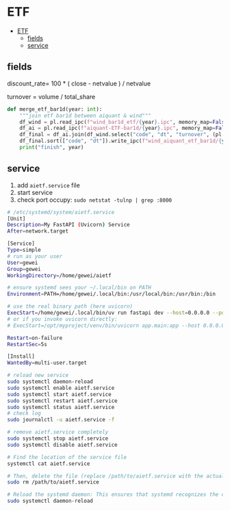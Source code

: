 # ETF

- [ETF](#etf)
  - [fields](#fields)
  - [service](#service)


## fields

discount_rate= 100 * ( close - netvalue ) / netvalue


turnover = volume / total_share

```py
def merge_etf_bar1d(year: int):
    """join etf bar1d between aiquant & wind"""
    df_wind = pl.read_ipc(f"wind_bar1d_etf/{year}.ipc", memory_map=False)
    df_ai = pl.read_ipc(f"aiquant-ETF-bar1d/{year}.ipc", memory_map=False)
    df_final = df_ai.join(df_wind.select("code", "dt", "turnover", (pl.col("netvalue") * 1e4).round(0).cast(pl.UInt32)), on=["code", "dt"], how="inner")
    df_final.sort(["code", "dt"]).write_ipc(f"wind_aiquant_etf_bar1d/{year}.ipc", compression="zstd")
    print("finish", year)
```

## service

1. add `aietf.service` file
2. start service
3. check port occupy: `sudo netstat -tulnp | grep :8000`

```bash
# /etc/systemd/system/aietf.service
[Unit]
Description=My FastAPI (Uvicorn) Service
After=network.target

[Service]
Type=simple
# run as your user
User=gewei
Group=gewei
WorkingDirectory=/home/gewei/aietf

# ensure systemd sees your ~/.local/bin on PATH
Environment=PATH=/home/gewei/.local/bin:/usr/local/bin:/usr/bin:/bin

# use the real binary path (here uvicorn)
ExecStart=/home/gewei/.local/bin/uv run fastapi dev --host=0.0.0.0 --port=8080
# or if you invoke uvicorn directly:
# ExecStart=/opt/myproject/venv/bin/uvicorn app.main:app --host 0.0.0.0 --port 8000 --workers 4

Restart=on-failure
RestartSec=5s

[Install]
WantedBy=multi-user.target
```

```bash
# reload new service
sudo systemctl daemon-reload
sudo systemctl enable aietf.service
sudo systemctl start aietf.service
sudo systemctl restart aietf.service
sudo systemctl status aietf.service
# check log
sudo journalctl -u aietf.service -f
```

```bash
# remove aietf.service completely
sudo systemctl stop aietf.service
sudo systemctl disable aietf.service

# Find the location of the service file
systemctl cat aietf.service

# Then, delete the file (replace /path/to/aietf.service with the actual path)
sudo rm /path/to/aietf.service

# Reload the systemd daemon: This ensures that systemd recognizes the changes you've made to the service configuration.
sudo systemctl daemon-reload
```